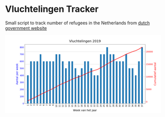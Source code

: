# Vluchtelingen Tracker
Small script to track number of refugees in the Netherlands from [dutch government website](https://www.rijksoverheid.nl/documenten/publicaties/2019/01/14/de-asielinstroom-per-week-2019)

<img src="https://github.com/stephansmit/vluchtelingen_tracker/raw/master/vluchtelingen.png"/>
     
